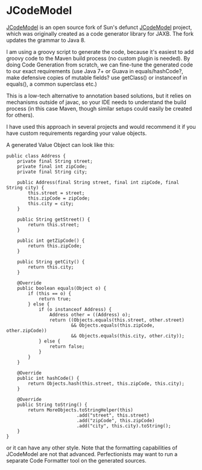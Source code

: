 JCodeModel
==========

[JCodeModel](https://github.com/phax/jcodemodel) is an open source fork of Sun's defunct
[JCodeModel](https://codemodel.java.net/) project, which was originally created as a code generator library for JAXB.
The fork updates the grammar to Java 8.

I am using a groovy script to generate the code, because it's easiest to add groovy code to the Maven build process
(no custom plugin is needed). By doing Code Generation from scratch, we can fine-tune the generated code to our exact
requirements (use Java 7+ or Guava in equals/hashCode?, make defensive copies of mutable fields? use getClass() or
instanceof in equals(), a common superclass etc.)

This is a low-tech alternative to annotation based solutions, but it relies on mechanisms outside of
javac, so your IDE needs to understand the build process (in this case Maven, though similar setups could easily be
created for others).

I have used this approach in several projects and would recommend it if you have custom requirements regarding your
value objects.

A generated Value Object can look like this:

    public class Address {
        private final String street;
        private final int zipCode;
        private final String city;
    
        public Address(final String street, final int zipCode, final String city) {
            this.street = street;
            this.zipCode = zipCode;
            this.city = city;
        }
    
        public String getStreet() {
            return this.street;
        }
    
        public int getZipCode() {
            return this.zipCode;
        }
    
        public String getCity() {
            return this.city;
        }
    
        @Override
        public boolean equals(Object o) {
            if (this == o) {
                return true;
            } else {
                if (o instanceof Address) {
                    Address other = ((Address) o);
                    return ((Objects.equals(this.street, other.street)
                            && Objects.equals(this.zipCode, other.zipCode))
                            && Objects.equals(this.city, other.city));
                } else {
                    return false;
                }
            }
        }
    
        @Override
        public int hashCode() {
            return Objects.hash(this.street, this.zipCode, this.city);
        }
    
        @Override
        public String toString() {
            return MoreObjects.toStringHelper(this)
                              .add("street", this.street)
                              .add("zipCode", this.zipCode)
                              .add("city", this.city).toString();
        }
    }

or it can have any other style. Note that the formatting capabilities of JCodeModel are not that advanced.
Perfectionists may want to run a separate Code Formatter tool on the generated sources.